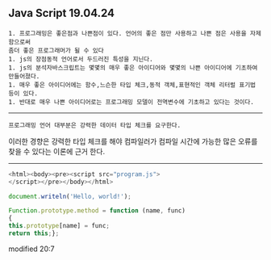 
## Java Script 19.04.24

```
1. 프로그래밍은 좋은점과 나쁜점이 있다. 언어의 좋은 점만 사용하고 나쁜 점은 사용을 자제함으로써   
좀더 좋은 프로그래머가 될 수 있다  
1. js의 장점동적 언어로서 두드러진 특성을 지닌다.    
1. js의 분석자바스크립트는 몇몇의 매우 좋은 아이디어와 몇몇의 나쁜 아이디어에 기초하여 만들어졌다.  
1. 매우 좋은 아이디어에는 함수,느슨한 타입 체크,동적 객체,표현적인 객체 리터럴 표기법 등이 있다.  
1. 반대로 매우 나쁜 아이디어로는 프로그래밍 모델이 전역변수에 기초하고 있다는 것이다.
```
--------
`프로그래밍 언어 대부분은 강력한 데이터 타입 체크를 요구한다.`  

 이러한 경향은 강력한 타입 체크를 해야 컴파일러가 컴파일 시간에 가능한 많은 오류를 찾을 수 있다는 이론에 근거 한다.

---------

```js
<html><body><pre><script src="program.js">
</script></pre></body></html>

document.writeln('Hello, world!');

Function.prototype.method = function (name, func)
{
this.prototype[name] = func;
return this;};
```

modified 20:7
